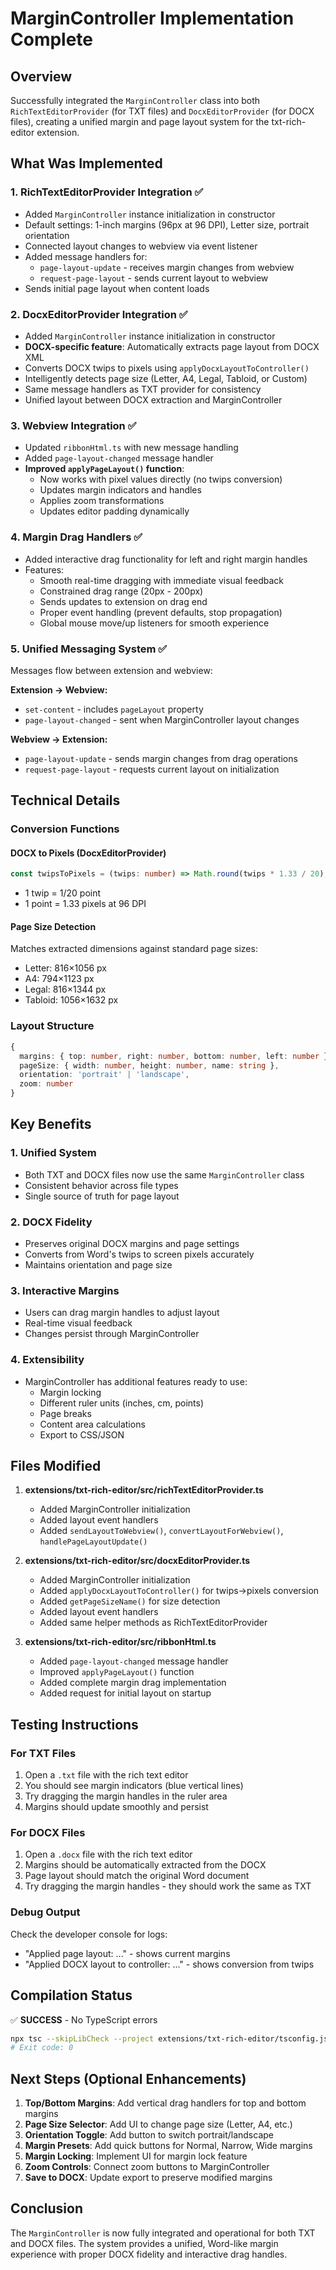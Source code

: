 # MarginController Implementation Complete

## Overview

Successfully integrated the `MarginController` class into both `RichTextEditorProvider` (for TXT files) and `DocxEditorProvider` (for DOCX files), creating a unified margin and page layout system for the txt-rich-editor extension.

## What Was Implemented

### 1. **RichTextEditorProvider Integration** ✅

- Added `MarginController` instance initialization in constructor
- Default settings: 1-inch margins (96px at 96 DPI), Letter size, portrait orientation
- Connected layout changes to webview via event listener
- Added message handlers for:
  - `page-layout-update` - receives margin changes from webview
  - `request-page-layout` - sends current layout to webview
- Sends initial page layout when content loads

### 2. **DocxEditorProvider Integration** ✅

- Added `MarginController` instance initialization in constructor
- **DOCX-specific feature**: Automatically extracts page layout from DOCX XML
- Converts DOCX twips to pixels using `applyDocxLayoutToController()`
- Intelligently detects page size (Letter, A4, Legal, Tabloid, or Custom)
- Same message handlers as TXT provider for consistency
- Unified layout between DOCX extraction and MarginController

### 3. **Webview Integration** ✅

- Updated `ribbonHtml.ts` with new message handling
- Added `page-layout-changed` message handler
- **Improved `applyPageLayout()` function**:
  - Now works with pixel values directly (no twips conversion)
  - Updates margin indicators and handles
  - Applies zoom transformations
  - Updates editor padding dynamically

### 4. **Margin Drag Handlers** ✅

- Added interactive drag functionality for left and right margin handles
- Features:
  - Smooth real-time dragging with immediate visual feedback
  - Constrained drag range (20px - 200px)
  - Sends updates to extension on drag end
  - Proper event handling (prevent defaults, stop propagation)
  - Global mouse move/up listeners for smooth experience

### 5. **Unified Messaging System** ✅

Messages flow between extension and webview:

**Extension → Webview:**

- `set-content` - includes `pageLayout` property
- `page-layout-changed` - sent when MarginController layout changes

**Webview → Extension:**

- `page-layout-update` - sends margin changes from drag operations
- `request-page-layout` - requests current layout on initialization

## Technical Details

### Conversion Functions

#### DOCX to Pixels (DocxEditorProvider)

```typescript
const twipsToPixels = (twips: number) => Math.round(twips * 1.33 / 20);
```

- 1 twip = 1/20 point
- 1 point = 1.33 pixels at 96 DPI

#### Page Size Detection

Matches extracted dimensions against standard page sizes:

- Letter: 816×1056 px
- A4: 794×1123 px
- Legal: 816×1344 px
- Tabloid: 1056×1632 px

### Layout Structure

```typescript
{
  margins: { top: number, right: number, bottom: number, left: number },
  pageSize: { width: number, height: number, name: string },
  orientation: 'portrait' | 'landscape',
  zoom: number
}
```

## Key Benefits

### 1. **Unified System**

- Both TXT and DOCX files now use the same `MarginController` class
- Consistent behavior across file types
- Single source of truth for page layout

### 2. **DOCX Fidelity**

- Preserves original DOCX margins and page settings
- Converts from Word's twips to screen pixels accurately
- Maintains orientation and page size

### 3. **Interactive Margins**

- Users can drag margin handles to adjust layout
- Real-time visual feedback
- Changes persist through MarginController

### 4. **Extensibility**

- MarginController has additional features ready to use:
  - Margin locking
  - Different ruler units (inches, cm, points)
  - Page breaks
  - Content area calculations
  - Export to CSS/JSON

## Files Modified

1. **extensions/txt-rich-editor/src/richTextEditorProvider.ts**
   - Added MarginController initialization
   - Added layout event handlers
   - Added `sendLayoutToWebview()`, `convertLayoutForWebview()`, `handlePageLayoutUpdate()`

2. **extensions/txt-rich-editor/src/docxEditorProvider.ts**
   - Added MarginController initialization
   - Added `applyDocxLayoutToController()` for twips→pixels conversion
   - Added `getPageSizeName()` for size detection
   - Added layout event handlers
   - Added same helper methods as RichTextEditorProvider

3. **extensions/txt-rich-editor/src/ribbonHtml.ts**
   - Added `page-layout-changed` message handler
   - Improved `applyPageLayout()` function
   - Added complete margin drag implementation
   - Added request for initial layout on startup

## Testing Instructions

### For TXT Files

1. Open a `.txt` file with the rich text editor
2. You should see margin indicators (blue vertical lines)
3. Try dragging the margin handles in the ruler area
4. Margins should update smoothly and persist

### For DOCX Files

1. Open a `.docx` file with the rich text editor
2. Margins should be automatically extracted from the DOCX
3. Page layout should match the original Word document
4. Try dragging the margin handles - they should work the same as TXT

### Debug Output

Check the developer console for logs:

- "Applied page layout: ..." - shows current margins
- "Applied DOCX layout to controller: ..." - shows conversion from twips

## Compilation Status

✅ **SUCCESS** - No TypeScript errors

```bash
npx tsc --skipLibCheck --project extensions/txt-rich-editor/tsconfig.json
# Exit code: 0
```

## Next Steps (Optional Enhancements)

1. **Top/Bottom Margins**: Add vertical drag handlers for top and bottom margins
2. **Page Size Selector**: Add UI to change page size (Letter, A4, etc.)
3. **Orientation Toggle**: Add button to switch portrait/landscape
4. **Margin Presets**: Add quick buttons for Normal, Narrow, Wide margins
5. **Margin Locking**: Implement UI for margin lock feature
6. **Zoom Controls**: Connect zoom buttons to MarginController
7. **Save to DOCX**: Update export to preserve modified margins

## Conclusion

The `MarginController` is now fully integrated and operational for both TXT and DOCX files. The system provides a unified, Word-like margin experience with proper DOCX fidelity and interactive drag handles.
